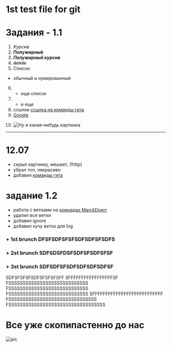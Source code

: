 # 1st test file for git

# Задания - 1.1

1. *Курсив*
2. **Полужирный**
3. ***Полужирный курсив***
4. ~~delete~~
5. Список: 
* обычный и нумерованный
6. + еще список
7. - и еще
8. ссылки [ссылка на команды гита](Git&Mark\gitComm.md)
9.  [Google][1]

[1]: https://www.google.com (сайт гугла)

10. ![Ну и какая-нибудь картинка](!https://mir-s3-cdn-cf.behance.net/project_modules/max_1200/7e711331903197.56660bdba5f27.jpg)


----
#  **12.07**


+ скрыл картинку, мешает, (!http)
+ убрал топ, некрасиво 
+ добавил [команды гита](Git&Mark\gitComm.md)
# задание 1.2

+ работа с ветками на [комнадах MarckDown](Git&Mark\markComm.md) 
+ удалил все ветки
+ добавил ignore
+ добавил кучу веток для log

### + 1st brunch DFSFSDFSFSFSDFSDFSFSDFS
### + 2st brunch SDFSDSFDSFSDFSFSDFSFSF  
### + 3st brunch SDFSDFSFSDFSDFSDFSDFSF
SDFSFSFSFSDFSFSFSFSFF
SFFFFFFFFFFFFFFFFFSF
FSSSSSSSSSSSSSSSSSSSSSSSSSSSS
FSSSSSSSSSSSSSSSSSSSSSSSSSSSS
FSSSSSSSSSSSSSSSSSSSSSSSSSSSS
SFFFFFFFFFFFFFFFFFFFFFFFFFFF
FSSSSSSSSSSSSSSSSSSSSSSSSSSSSSSS
FSSSSSSSSSSSSSSSSSSSSSSSSSSSSSSSSSS




# Все уже скопипастенно до нас
![pic](all2.jpg)


